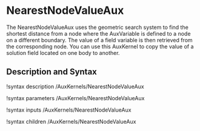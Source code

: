 # NearestNodeValueAux

The NearestNodeValueAux uses the geometric search system to find the shortest distance
from a node where the AuxVariable is defined to a node on a different boundary. The value
of a field variable is then retrieved from the corresponding node. You can use this AuxKernel
to copy the value of a solution field located on one body to another.

## Description and Syntax

!syntax description /AuxKernels/NearestNodeValueAux

!syntax parameters /AuxKernels/NearestNodeValueAux

!syntax inputs /AuxKernels/NearestNodeValueAux

!syntax children /AuxKernels/NearestNodeValueAux
